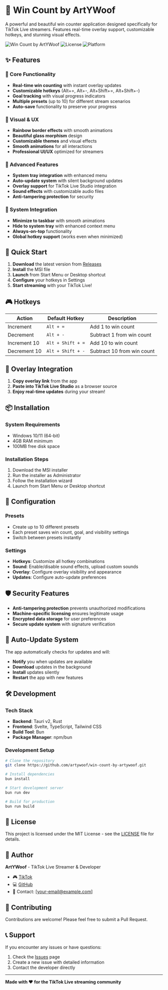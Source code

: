 # 👑 Win Count by ArtYWoof

A powerful and beautiful win counter application designed specifically for TikTok Live streamers. Features real-time overlay support, customizable hotkeys, and stunning visual effects.

![Win Count by ArtYWoof](https://img.shields.io/badge/Version-1.0.1-blue)
![License](https://img.shields.io/badge/License-MIT-green)
![Platform](https://img.shields.io/badge/Platform-Windows-lightgrey)

## ✨ Features

### 🎯 Core Functionality
- **Real-time win counting** with instant overlay updates
- **Customizable hotkeys** (Alt+=, Alt+-, Alt+Shift+=, Alt+Shift+-)
- **Goal tracking** with visual progress indicators
- **Multiple presets** (up to 10) for different stream scenarios
- **Auto-save** functionality to preserve your progress

### 🎨 Visual & UX
- **Rainbow border effects** with smooth animations
- **Beautiful glass morphism** design
- **Customizable themes** and visual effects
- **Smooth animations** for all interactions
- **Professional UI/UX** optimized for streamers

### 🔧 Advanced Features
- **System tray integration** with enhanced menu
- **Auto-update system** with silent background updates
- **Overlay support** for TikTok Live Studio integration
- **Sound effects** with customizable audio files
- **Anti-tampering protection** for security

### 📱 System Integration
- **Minimize to taskbar** with smooth animations
- **Hide to system tray** with enhanced context menu
- **Always-on-top** functionality
- **Global hotkey support** (works even when minimized)

## 🚀 Quick Start

1. **Download** the latest version from [Releases](https://github.com/artywoof/win-count-by-artywoof/releases/latest)
2. **Install** the MSI file
3. **Launch** from Start Menu or Desktop shortcut
4. **Configure** your hotkeys in Settings
5. **Start streaming** with your TikTok Live!

## 🎮 Hotkeys

| Action | Default Hotkey | Description |
|--------|----------------|-------------|
| Increment | `Alt + =` | Add 1 to win count |
| Decrement | `Alt + -` | Subtract 1 from win count |
| Increment 10 | `Alt + Shift + =` | Add 10 to win count |
| Decrement 10 | `Alt + Shift + -` | Subtract 10 from win count |

## 🎨 Overlay Integration

1. **Copy overlay link** from the app
2. **Paste into TikTok Live Studio** as a browser source
3. **Enjoy real-time updates** during your stream!

## 📦 Installation

### System Requirements
- Windows 10/11 (64-bit)
- 4GB RAM minimum
- 100MB free disk space

### Installation Steps
1. Download the MSI installer
2. Run the installer as Administrator
3. Follow the installation wizard
4. Launch from Start Menu or Desktop shortcut

## 🔧 Configuration

### Presets
- Create up to 10 different presets
- Each preset saves win count, goal, and visibility settings
- Switch between presets instantly

### Settings
- **Hotkeys**: Customize all hotkey combinations
- **Sound**: Enable/disable sound effects, upload custom sounds
- **Overlay**: Configure overlay visibility and appearance
- **Updates**: Configure auto-update preferences

## 🛡️ Security Features

- **Anti-tampering protection** prevents unauthorized modifications
- **Machine-specific licensing** ensures legitimate usage
- **Encrypted data storage** for user preferences
- **Secure update system** with signature verification

## 🔄 Auto-Update System

The app automatically checks for updates and will:
- **Notify** you when updates are available
- **Download** updates in the background
- **Install** updates silently
- **Restart** the app with new features

## 🛠️ Development

### Tech Stack
- **Backend**: Tauri v2, Rust
- **Frontend**: Svelte, TypeScript, Tailwind CSS
- **Build Tool**: Bun
- **Package Manager**: npm/bun

### Development Setup
```bash
# Clone the repository
git clone https://github.com/artywoof/win-count-by-artywoof.git

# Install dependencies
bun install

# Start development server
bun run dev

# Build for production
bun run build
```

## 📄 License

This project is licensed under the MIT License - see the [LICENSE](LICENSE) file for details.

## 👤 Author

**ArtYWoof** - TikTok Live Streamer & Developer

- 🎮 [TikTok](https://www.tiktok.com/@artywoof)
- 💻 [GitHub](https://github.com/artywoof)
- 📧 Contact: [your-email@example.com]

## 🤝 Contributing

Contributions are welcome! Please feel free to submit a Pull Request.

## 📞 Support

If you encounter any issues or have questions:
1. Check the [Issues](https://github.com/artywoof/win-count-by-artywoof/issues) page
2. Create a new issue with detailed information
3. Contact the developer directly

---

**Made with ❤️ for the TikTok Live streaming community** 